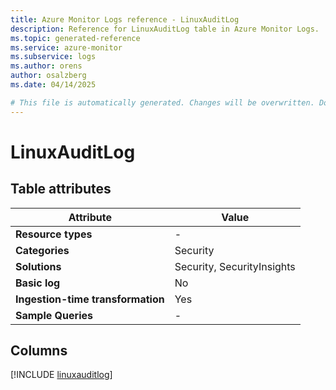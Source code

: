 ```yaml
---
title: Azure Monitor Logs reference - LinuxAuditLog
description: Reference for LinuxAuditLog table in Azure Monitor Logs.
ms.topic: generated-reference
ms.service: azure-monitor
ms.subservice: logs
ms.author: orens
author: osalzberg
ms.date: 04/14/2025

# This file is automatically generated. Changes will be overwritten. Do not change this file directly.
---
```


# LinuxAuditLog




## Table attributes

|Attribute|Value|
|---|---|
|**Resource types**|-|
|**Categories**|Security|
|**Solutions**| Security, SecurityInsights|
|**Basic log**|No|
|**Ingestion-time transformation**|Yes|
|**Sample Queries**|-|



## Columns
  
[!INCLUDE [linuxauditlog](~/reusable-content/ce-skilling/azure/includes/azure-monitor/reference/tables/linuxauditlog-include.md)]
